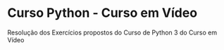 # Curso Python - Curso em Vídeo
 Resolução dos Exercícios propostos do Curso de Python 3 do Curso em Vídeo
